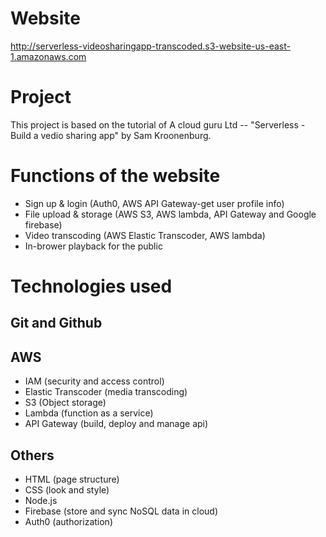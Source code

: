 # Website
http://serverless-videosharingapp-transcoded.s3-website-us-east-1.amazonaws.com

# Project
This project is based on the tutorial of A cloud guru Ltd -- "Serverless - Build a vedio sharing app" by Sam Kroonenburg.

# Functions of the website
* Sign up & login (Auth0, AWS API Gateway-get user profile info)
* File upload & storage (AWS S3, AWS lambda, API Gateway and Google firebase)
* Video transcoding (AWS Elastic Transcoder, AWS lambda)
* In-brower playback for the public 

# Technologies used

## Git and Github

## AWS
* IAM (security and access control)
* Elastic Transcoder (media transcoding)
* S3 (Object storage)
* Lambda (function as a service)
* API Gateway (build, deploy and manage api)

## Others
* HTML (page structure)
* CSS (look and style)
* Node.js
* Firebase (store and sync NoSQL data in cloud)
* Auth0 (authorization)
